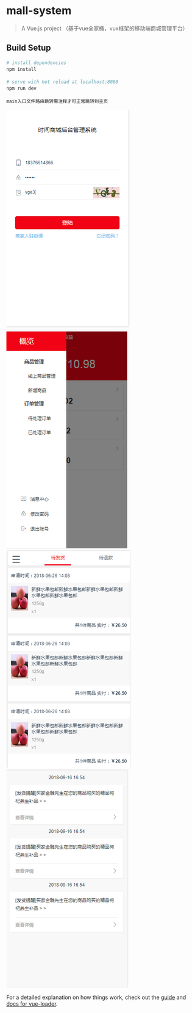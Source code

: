 # mall-system

> A Vue.js project
（基于vue全家桶，vux框架的移动端商城管理平台）
## Build Setup

``` bash
# install dependencies
npm install

# serve with hot reload at localhost:8080
npm run dev

main入口文件路由跳转需注释才可正常跳转到主页

```
![登陆](https://raw.githubusercontent.com/VincentOK/mobile_mall_system/lianghc/src/assets/README/A.png)
![主页](https://raw.githubusercontent.com/VincentOK/mobile_mall_system/lianghc/src/assets/README/B.png)
![订单](https://raw.githubusercontent.com/VincentOK/mobile_mall_system/lianghc/src/assets/README/C.png)
![消息](https://raw.githubusercontent.com/VincentOK/mobile_mall_system/lianghc/src/assets/README/D.png)

For a detailed explanation on how things work, check out the [guide](http://vuejs-templates.github.io/webpack/) and [docs for vue-loader](http://vuejs.github.io/vue-loader).
